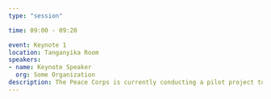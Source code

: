 ```yaml
---
type: "session"

time: 09:00 - 09:20

event: Keynote 1
location: Tanganyika Room
speakers:
- name: Keynote Speaker
  org: Some Organization
description: The Peace Corps is currently conducting a pilot project to engage middle and high school students in the DC and Virginia areas in OpenStreetMap. Social studies students map Peace Corps HOT tasks as they study the role of GIS in international development and connect via video chat with the current Peace Corps Volunteer whose community they are mapping.
---
```

